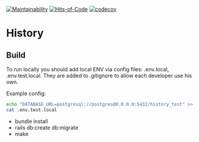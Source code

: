[![Maintainability](https://api.codeclimate.com/v1/badges/bd75c70806614261603d/maintainability)](https://codeclimate.com/github/sergio-fry/history/maintainability)
[![Hits-of-Code](https://hitsofcode.com/github/sergio-fry/history?branch=main)](https://hitsofcode.com/github/sergio-fry/history/view?branch=main)
[![codecov](https://codecov.io/gh/sergio-fry/history/graph/badge.svg?token=T46MLVIHEE)](https://codecov.io/gh/sergio-fry/history)

# History

## Build

To run locally you should add local ENV via config files: .env.local, .env.test.local. They are added to .gitignore to allow each developer use his own. 

Example config:

```bash
echo "DATABASE_URL=postgresql://postgres@0.0.0.0:5432/history_test" >> .env.test.local
cat .env.test.local
```

* bundle install
* rails db:create db:migrate
* make

